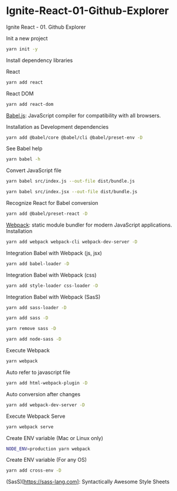 # Ignite-React-01-Github-Explorer
Ignite React - 01. Github Explorer

Init a new project
```sh
yarn init -y
```

Install dependency libraries

React
```sh
yarn add react
```

React DOM
```sh
yarn add react-dom
```

[Babel.js](https://babeljs.io/): JavaScript compiler for compatibility with all browsers.

Installation as Development dependencies
```sh
yarn add @babel/core @babel/cli @babel/preset-env -D
```
See Babel help
```sh
yarn babel -h
```
Convert JavaScript file
```sh
yarn babel src/index.js --out-file dist/bundle.js
```
```sh
yarn babel src/index.jsx --out-file dist/bundle.js
```

Recognize React for Babel conversion
```sh
yarn add @babel/preset-react -D
```

[Webpack](https://webpack.js.org/): static module bundler for modern JavaScript applications.
Installation
```sh
yarn add webpack webpack-cli webpack-dev-server -D
```
Integration Babel with Webpack (js, jsx)
```sh
yarn add babel-loader -D
```
Integration Babel with Webpack (css)
```sh
yarn add style-loader css-loader -D
```
Integration Babel with Webpack (SasS)
```sh
yarn add sass-loader -D
```
```sh
yarn add sass -D
```
```sh
yarn remove sass -D
```
```sh
yarn add node-sass -D
```

Execute Webpack
```sh
yarn webpack
```

Auto refer to javascript file
```sh
yarn add html-webpack-plugin -D
```

Auto conversion after changes
```sh
yarn add webpack-dev-server -D
```
Execute Webpack Serve
```sh
yarn webpack serve
```
Create ENV variable (Mac or Linux only)
```sh
NODE_ENV=production yarn webpack
```

Create ENV variable (For any OS)
```sh
yarn add cross-env -D
```

(SasS)[https://sass-lang.com]: Syntactically Awesome Style Sheets 

